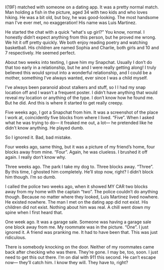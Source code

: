 I(19F) matched with someone on a dating app. It was a pretty normal match. Man holding a fish in the picture, aged 34 with two kids and who loves hiking. He was a bit old, but boy, he was good-looking. The most handsome man I’ve ever met, no exaggeration! His name was Luis Martinez.

He started the chat with a quick “what's up girl?” You know, normal. I honestly didn’t expect anything from this person, but he proved me wrong. We hit it off pretty quickly. We both enjoy reading poetry and watching basketball. His children are named Sophia and Charlie, both girls and 10 and 7 respectively. He seemed perfect.

About two weeks into texting, I gave him my Snapchat. Usually I don’t do that too early in a relationship, but he and I were really getting along! I truly believed this would sprout into a wonderful relationship, and I could be a mother, something I’ve always wanted, ever since I was a child myself.

I’ve always been paranoid about stalkers and stuff, so I I had my snap location off and I wasn’t a frequent poster. I didn’t have anything that would reveal my location or anything of the type. I don’t know how he found me. But he did. And this is where it started to get really creepy.

Five weeks ago, I got a Snapchat from him. It was a screenshot of the place I work at, coincidently five blocks from where I lived. “Five”. When I asked what he was trying to do— it freaked me out, a lot— he pretended like he didn’t know anything. He played dumb.

So I ignored it. Bad, bad mistake.

Four weeks ago, same thing, but it was a picture of my friend’s home, four blocks away from mine. “Four”. Again, he was clueless. I brushed it off again. I really don’t know why.

Three weeks ago. The park I take my dog to. Three blocks away. “Three”. By this time, I ghosted him completely. He’ll stop now, right? I didn’t block him though. I’m so dumb.

I called the police two weeks ago, when it showed MY CAR two blocks away from my home with the captain “two”. The police couldn’t do anything though. Because no matter where they looked, Luis Martinez lived nowhere. He existed nowhere. The man I met on the dating app did not exist. His children did not exist. Nothing about him was real. A chill went down my spine when I first heard that.

One week ago. It was a garage sale. Someone was having a garage sale one block away from me. My roommate was in the picture. “One”. I just ignored it. A friend was pranking me. It had to have been that. This was just ridiculous.

There is somebody knocking on the door. Neither of my roommates came back after checking who was there. They’re gone. I may be, too, soon. I just need to get this out there. I’m on dial with 911 this second. He can’t escape now— they’ll catch him. I know they will. They have to, right?